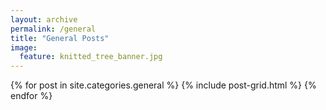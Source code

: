 ```yaml
---
layout: archive
permalink: /general
title: "General Posts"
image:
  feature: knitted_tree_banner.jpg
---
```


<div class="tiles">
{% for post in site.categories.general %}
  {% include post-grid.html %}
{% endfor %}
</div><!-- /.tiles -->